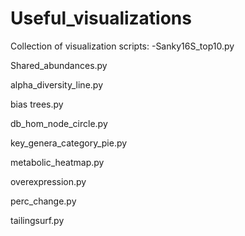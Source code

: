 # Useful_visualizations

Collection of visualization scripts:
-Sanky16S_top10.py

Shared_abundances.py

alpha_diversity_line.py

bias trees.py

db_hom_node_circle.py

key_genera_category_pie.py

metabolic_heatmap.py

overexpression.py

perc_change.py

tailingsurf.py

